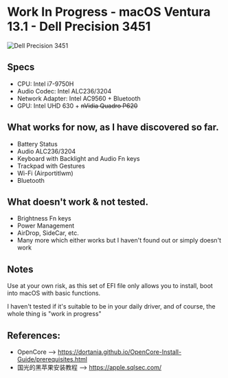 # __Work In Progress__ - macOS Ventura 13.1 - Dell Precision 3451

![Dell Precision 3451](https://www.bhphotovideo.com/images/images1500x1500/dell_sbr57_precision_3541_i7_9850h_16gb_1538045.jpg)

## Specs

- CPU: Intel i7-9750H
- Audio Codec: Intel ALC236/3204
- Network Adapter: Intel AC9560 + Bluetooth
- GPU: Intel UHD 630 + ~~nVidia Quadro P620~~

## What works for now, as I have discovered so far.

- Battery Status
- Audio ALC236/3204
- Keyboard with Backlight and Audio Fn keys
- Trackpad with Gestures
- Wi-Fi (Airportitlwm)
- Bluetooth

## What doesn't work & not tested.

- Brightness Fn keys
- Power Management
- AirDrop, SideCar, etc.
- Many more which either works but I haven't found out or simply doesn't work

## Notes

Use at your own risk, as this set of EFI file only allows you to install, boot into macOS with basic functions. 

I haven't tested if it's suitable to be in your daily driver, and of course, the whole thing is "work in progress"

## References:

- OpenCore --> https://dortania.github.io/OpenCore-Install-Guide/prerequisites.html
- 国光的黑苹果安装教程 --> https://apple.sqlsec.com/
